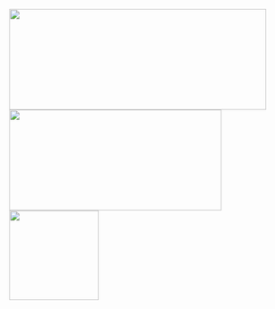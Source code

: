 <img src="https://github-readme-stats.vercel.app/api?username=whjin&theme=radical&show_icons=true" width="460"
  height="180" />
  <img src="https://github-readme-stats.vercel.app/api/top-langs/?username=whjin&layout=compact" width="380"
  height="180" />
<img src="https://github-profile-trophy.vercel.app/?username=whjin&theme=flat&column=7" height="160"/>